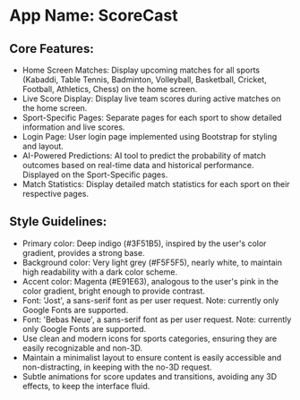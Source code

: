 # **App Name**: ScoreCast

## Core Features:

- Home Screen Matches: Display upcoming matches for all sports (Kabaddi, Table Tennis, Badminton, Volleyball, Basketball, Cricket, Football, Athletics, Chess) on the home screen.
- Live Score Display: Display live team scores during active matches on the home screen.
- Sport-Specific Pages: Separate pages for each sport to show detailed information and live scores.
- Login Page: User login page implemented using Bootstrap for styling and layout.
- AI-Powered Predictions: AI tool to predict the probability of match outcomes based on real-time data and historical performance. Displayed on the Sport-Specific pages.
- Match Statistics: Display detailed match statistics for each sport on their respective pages.

## Style Guidelines:

- Primary color: Deep indigo (#3F51B5), inspired by the user's color gradient, provides a strong base.
- Background color: Very light grey (#F5F5F5), nearly white, to maintain high readability with a dark color scheme.
- Accent color: Magenta (#E91E63), analogous to the user's pink in the color gradient, bright enough to provide contrast.
- Font: 'Jost', a sans-serif font as per user request. Note: currently only Google Fonts are supported.
- Font: 'Bebas Neue', a sans-serif font as per user request. Note: currently only Google Fonts are supported.
- Use clean and modern icons for sports categories, ensuring they are easily recognizable and non-3D.
- Maintain a minimalist layout to ensure content is easily accessible and non-distracting, in keeping with the no-3D request.
- Subtle animations for score updates and transitions, avoiding any 3D effects, to keep the interface fluid.